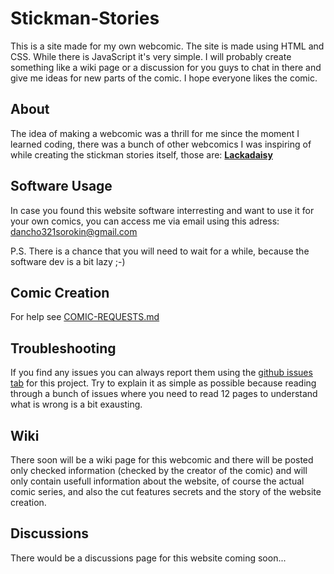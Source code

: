 # Stickman-Stories

This is a site made for my own webcomic.
The site is made using HTML and CSS. While there is JavaScript it's very simple.
I will probably create something like a wiki page or a discussion for you guys to 
chat in there and give me ideas for new parts of the comic. I hope everyone likes 
the comic.

## About

The idea of making a webcomic was a thrill for me since the moment I learned coding, there was a bunch of other webcomics I was inspiring of while creating the stickman stories itself, those are: **[Lackadaisy](https://lackadaisy.com/)**

## Software Usage

In case you found this website software interresting and want to use it for your own comics, 
you can access me via email using this adress: dancho321sorokin@gmail.com


P.S.
There is a chance that you will need to wait for a while, because the software dev is a bit lazy ;-)


## Comic Creation

For help see [COMIC-REQUESTS.md](COMIC-REQUESTS)

## Troubleshooting

If you find any issues you can always report them using the [github issues tab](https://github.com/Capybaric123/Stickman-Stories/issues) for this project.
Try to explain it as simple as possible because reading through a bunch of issues where you need to read 12 pages to understand what is wrong 
is a bit exausting.

## Wiki

There soon will be a wiki page for this webcomic and there will be posted only checked information (checked by the creator of the comic) and will only contain 
usefull information about the website, of course the actual comic series, and also the cut features secrets and the story of the website creation.

## Discussions

There would be a discussions page for this website coming soon...
